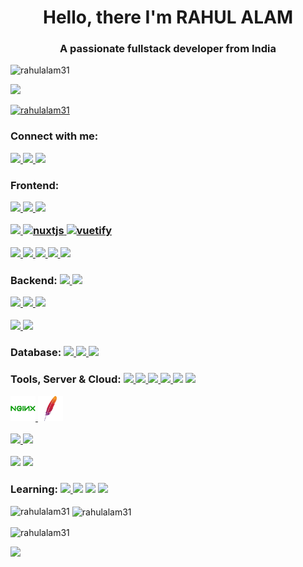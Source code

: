 <h1 align="center">Hello, there I'm RAHUL ALAM</h1>
<h3 align="center">A passionate fullstack developer from India</h3>
   
   
<p align="left"> <img src="https://komarev.com/ghpvc/?username=rahulalam31&label=Profile%20views&color=0e75b6&style=flat" alt="rahulalam31" /> </p>

<img src="https://img.shields.io/github/followers/rahulalam31.svg?style=social&label=Follow&maxAge=2592000" />

<p align="left"> <a href="https://github.com/ryo-ma/github-profile-trophy"><img src="https://github-profile-trophy.vercel.app/?username=rahulalam31" alt="rahulalam31" /></a> </p>

<h3 align="left">Connect with me:</h3>
<p align="left">
<a href="https://facebook.com/mdrahulalam" target="_blank" rel="noreferrer"> <img src="https://img.shields.io/badge/Facebook-1877F2?style=for-the-badge&logo=facebook&logoColor=white"/> </a>
  <a href="https://instagram.com/da.rahulalam" target="_blank" rel="noreferrer"> <img src="https://img.shields.io/badge/Instagram-E4405F?style=for-the-badge&logo=instagram&logoColor=white"/> </a>
  <a href="mailto:rahulalam31@gmail.com" target="_blank" rel="noreferrer"> <img src="https://img.shields.io/badge/Gmail-D14836?style=for-the-badge&logo=gmail&logoColor=white"/> </a>
</p>

<h3 align="left">Frontend: 
  
<a href="https://reactjs.org/" target="_blank" rel="noreferrer"> <img src="https://img.shields.io/badge/React-20232A?style=for-the-badge&logo=react&logoColor=61DAF"/> </a>
  <a href="https://redux.js.org" target="_blank" rel="noreferrer"> <img src="https://img.shields.io/badge/Redux-593D88?style=for-the-badge&logo=redux&logoColor=white"/> </a>
  <a href="https://nextjs.org/" target="_blank" rel="noreferrer"> <img src="https://img.shields.io/badge/Next.js-000?logo=nextdotjs&logoColor=fff&style=for-the-badge"/> </a>
  
  <a href="https://vuejs.org/" target="_blank" rel="noreferrer"> <img src="https://img.shields.io/badge/Vue.js-35495E?style=for-the-badge&logo=vue.js&logoColor=4FC08D"/> </a>
  <a href="https://nuxtjs.org/" target="_blank" rel="noreferrer"> <img src="https://www.vectorlogo.zone/logos/nuxtjs/nuxtjs-icon.svg" alt="nuxtjs" width="40" height="40"/> </a>
  <a href="https://vuetifyjs.com/en/" target="_blank" rel="noreferrer"> <img src="https://bestofjs.org/logos/vuetify.svg" alt="vuetify" width="40" height="40"/> </a>
  
  <a href="https://www.w3.org/html/" target="_blank" rel="noreferrer"> <img src="https://img.shields.io/badge/HTML-239120?style=for-the-badge&logo=html5&logoColor=white"/> </a>
  <a href="https://www.w3schools.com/css/" target="_blank" rel="noreferrer"> <img src="https://img.shields.io/badge/CSS-239120?&style=for-the-badge&logo=css3&logoColor=white"/> </a>
  <a href="https://developer.mozilla.org/en-US/docs/Web/JavaScript" target="_blank" rel="noreferrer"> <img src="https://img.shields.io/badge/JavaScript-F7DF1E?style=for-the-badge&logo=JavaScript&logoColor=white"/> </a>
  <a href="https://getbootstrap.com" target="_blank" rel="noreferrer"> <img src="https://img.shields.io/badge/Bootstrap-563D7C?style=for-the-badge&logo=bootstrap&logoColor=white"/> </a>
  <a href="https://babeljs.io/" target="_blank" rel="noreferrer"> <img src="https://img.shields.io/badge/Babel-F9DC3e?style=for-the-badge&logo=babel&logoColor=black"/> </a>
  
  
</h3>

<h3 align="left">Backend:
<a href="https://laravel.com/" target="_blank" rel="noreferrer"> <img src="https://img.shields.io/badge/Laravel-FF2D20?style=for-the-badge&logo=laravel&logoColor=white"/> </a>
<a href="https://www.php.net" target="_blank" rel="noreferrer"> <img src="https://img.shields.io/badge/PHP-777BB4?style=for-the-badge&logo=php&logoColor=white"/> </a> 

<a href="https://www.python.org" target="_blank" rel="noreferrer"> <img src="https://img.shields.io/badge/Python-14354C?style=for-the-badge&logo=python&logoColor=white"/> </a>
<a href="https://www.djangoproject.com/" target="_blank" rel="noreferrer"> <img src="https://img.shields.io/badge/Django-092E20?style=for-the-badge&logo=django&logoColor=white"/> </a>
<a href="https://flask.palletsprojects.com/" target="_blank" rel="noreferrer"> <img src="https://img.shields.io/badge/Flask-000000?style=for-the-badge&logo=flask&logoColor=white"/> </a>

 <a href="https://nodejs.org" target="_blank" rel="noreferrer"> <img src="https://img.shields.io/badge/Node.js-43853D?style=for-the-badge&logo=node.js&logoColor=white"/> </a> 
<a href="https://expressjs.com" target="_blank" rel="noreferrer"> <img src="https://img.shields.io/badge/Express.js-404D59?style=for-the-badge"/> </a>
  
</h3>

<h3 align="left">Database: 
<a href="https://www.mysql.com/" target="_blank" rel="noreferrer"> <img src="https://img.shields.io/badge/MySQL-00000F?style=for-the-badge&logo=mysql&logoColor=white"/> </a>
<a href="https://mariadb.org/" target="_blank" rel="noreferrer"> <img src="https://img.shields.io/badge/MariaDB-003545?style=for-the-badge&logo=mariadb&logoColor=white"/> </a>
<a href="https://redis.io" target="_blank" rel="noreferrer"> <img src="https://img.shields.io/badge/redis-%23DD0031.svg?&style=for-the-badge&logo=redis&logoColor=white"/> </a> 
</h3>


<h3 align="left">Tools, Server & Cloud: 
<a href="https://github.com/" target="_blank" rel="noreferrer"> <img src="https://img.shields.io/badge/GitHub-100000?style=for-the-badge&logo=github&logoColor=white"/> </a> 
<a href="https://postman.com" target="_blank" rel="noreferrer"> <img src="https://img.shields.io/badge/Postman-FF6C37?style=for-the-badge&logo=postman&logoColor=white"/> </a>
<a href="https://www.docker.com/" target="_blank" rel="noreferrer"> <img src="https://img.shields.io/badge/docker-%230db7ed.svg?style=for-the-badge&logo=docker&logoColor=white"/> </a>
<a href="https://www.jenkins.io" target="_blank" rel="noreferrer"> <img src="https://img.shields.io/badge/Jenkins-D24939?style=for-the-badge&logo=Jenkins&logoColor=white"/> </a>
<img src="https://img.shields.io/badge/Jira-0052CC?style=for-the-badge&logo=Jira&logoColor=white"/>
<a href="https://www.gnu.org/software/bash/" target="_blank" rel="noreferrer"> <img src="https://img.shields.io/badge/Shell_Script-121011?style=for-the-badge&logo=gnu-bash&logoColor=white"/> </a> 

<a href="https://www.nginx.com" target="_blank" rel="noreferrer"> <img src="https://raw.githubusercontent.com/devicons/devicon/master/icons/nginx/nginx-original.svg" alt="nginx" width="40" height="40"/> </a>
<a href="https://apache" target="_blank" rel="noreferrer"> <img src="https://raw.githubusercontent.com/devicons/devicon/master/icons/apache/apache-original.svg" alt="apache" width="40" height="40"/> </a>

<a href="https://aws.amazon.com" target="_blank" rel="noreferrer"> <img src="https://img.shields.io/badge/Amazon_AWS-232F3E?style=for-the-badge&logo=amazon-aws&logoColor=white"/> </a>
<a href="https://cloud.google.com" target="_blank" rel="noreferrer"> <img src="https://img.shields.io/badge/Google_Cloud-4285F4?style=for-the-badge&logo=google-cloud&logoColor=white"/> </a>

<img src="https://img.shields.io/badge/Ubuntu-E95420?style=for-the-badge&logo=ubuntu&logoColor=white"/>
<img src="https://img.shields.io/badge/Linux-FCC624?style=for-the-badge&logo=linux&logoColor=black"/>
</h3>

<h3 align="left">Learning:
 <a href="https://reactnative.dev/" target="_blank" rel="noreferrer"> <img src="https://img.shields.io/badge/React_Native-20232A?style=for-the-badge&logo=react&logoColor=61DAFB"/> </a> 
 <img src="https://img.shields.io/badge/TypeScript-007ACC?style=for-the-badge&logo=typescript&logoColor=white" />
<img src="https://img.shields.io/badge/Go-00ADD8?style=for-the-badge&logo=go&logoColor=white" />
<img src="https://img.shields.io/badge/kubernetes-%23326ce5.svg?style=for-the-badge&logo=kubernetes&logoColor=white" />

</h3>


<p><img align="left" src="https://github-readme-stats.vercel.app/api/top-langs?username=rahulalam31&show_icons=true&locale=en&layout=compact&theme=cobalt" alt="rahulalam31" /></p>

<p>&nbsp;<img align="center" src="https://github-readme-stats.vercel.app/api?username=rahulalam31&show_icons=true&locale=en&theme=cobalt" alt="rahulalam31" /></p>

<p><img align="center" src="https://github-readme-streak-stats.herokuapp.com/?user=rahulalam31&theme=cobalt" alt="rahulalam31" /></p>

<p><img src="https://github-profile-summary-cards.vercel.app/api/cards/profile-details?username=rahulalam31&theme=2077" /></p>
